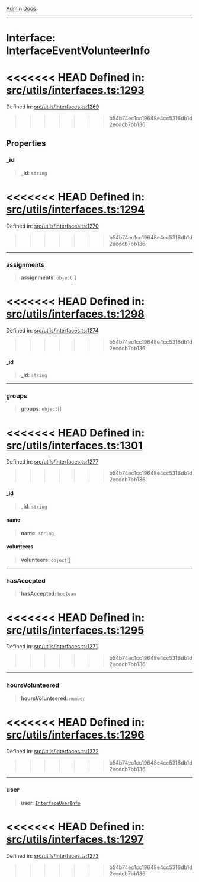 [Admin Docs](/)

***

# Interface: InterfaceEventVolunteerInfo

<<<<<<< HEAD
Defined in: [src/utils/interfaces.ts:1293](https://github.com/PalisadoesFoundation/talawa-admin/blob/main/src/utils/interfaces.ts#L1293)
=======
Defined in: [src/utils/interfaces.ts:1269](https://github.com/PalisadoesFoundation/talawa-admin/blob/main/src/utils/interfaces.ts#L1269)
>>>>>>> b54b74ec1cc19648e4cc5316db1d2ecdcb7bb136

## Properties

### \_id

> **\_id**: `string`

<<<<<<< HEAD
Defined in: [src/utils/interfaces.ts:1294](https://github.com/PalisadoesFoundation/talawa-admin/blob/main/src/utils/interfaces.ts#L1294)
=======
Defined in: [src/utils/interfaces.ts:1270](https://github.com/PalisadoesFoundation/talawa-admin/blob/main/src/utils/interfaces.ts#L1270)
>>>>>>> b54b74ec1cc19648e4cc5316db1d2ecdcb7bb136

***

### assignments

> **assignments**: `object`[]

<<<<<<< HEAD
Defined in: [src/utils/interfaces.ts:1298](https://github.com/PalisadoesFoundation/talawa-admin/blob/main/src/utils/interfaces.ts#L1298)
=======
Defined in: [src/utils/interfaces.ts:1274](https://github.com/PalisadoesFoundation/talawa-admin/blob/main/src/utils/interfaces.ts#L1274)
>>>>>>> b54b74ec1cc19648e4cc5316db1d2ecdcb7bb136

#### \_id

> **\_id**: `string`

***

### groups

> **groups**: `object`[]

<<<<<<< HEAD
Defined in: [src/utils/interfaces.ts:1301](https://github.com/PalisadoesFoundation/talawa-admin/blob/main/src/utils/interfaces.ts#L1301)
=======
Defined in: [src/utils/interfaces.ts:1277](https://github.com/PalisadoesFoundation/talawa-admin/blob/main/src/utils/interfaces.ts#L1277)
>>>>>>> b54b74ec1cc19648e4cc5316db1d2ecdcb7bb136

#### \_id

> **\_id**: `string`

#### name

> **name**: `string`

#### volunteers

> **volunteers**: `object`[]

***

### hasAccepted

> **hasAccepted**: `boolean`

<<<<<<< HEAD
Defined in: [src/utils/interfaces.ts:1295](https://github.com/PalisadoesFoundation/talawa-admin/blob/main/src/utils/interfaces.ts#L1295)
=======
Defined in: [src/utils/interfaces.ts:1271](https://github.com/PalisadoesFoundation/talawa-admin/blob/main/src/utils/interfaces.ts#L1271)
>>>>>>> b54b74ec1cc19648e4cc5316db1d2ecdcb7bb136

***

### hoursVolunteered

> **hoursVolunteered**: `number`

<<<<<<< HEAD
Defined in: [src/utils/interfaces.ts:1296](https://github.com/PalisadoesFoundation/talawa-admin/blob/main/src/utils/interfaces.ts#L1296)
=======
Defined in: [src/utils/interfaces.ts:1272](https://github.com/PalisadoesFoundation/talawa-admin/blob/main/src/utils/interfaces.ts#L1272)
>>>>>>> b54b74ec1cc19648e4cc5316db1d2ecdcb7bb136

***

### user

> **user**: [`InterfaceUserInfo`](InterfaceUserInfo.md)

<<<<<<< HEAD
Defined in: [src/utils/interfaces.ts:1297](https://github.com/PalisadoesFoundation/talawa-admin/blob/main/src/utils/interfaces.ts#L1297)
=======
Defined in: [src/utils/interfaces.ts:1273](https://github.com/PalisadoesFoundation/talawa-admin/blob/main/src/utils/interfaces.ts#L1273)
>>>>>>> b54b74ec1cc19648e4cc5316db1d2ecdcb7bb136
